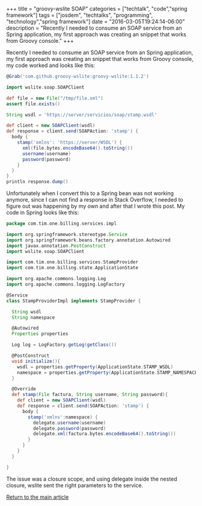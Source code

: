 +++
title = "groovy-wslite SOAP"
categories = ["techtalk", "code","spring framework"]
tags = ["josdem", "techtalks", "programming", "technology","spring framework"]
date = "2016-03-05T19:24:14-06:00"
description = "Recently I needed to consume an SOAP service from an Spring application, my first approach was creating an snippet that works from Groovy console."
+++

Recently I needed to consume an SOAP service from an Spring application, my first approach was creating an snippet that works from Groovy console, my code worked and looks like this:

```groovy
@Grab('com.github.groovy-wslite:groovy-wslite:1.1.2')

import wslite.soap.SOAPClient

def file = new File("/tmp/file.xml")
assert file.exists()

String wsdl = 'https://server/servicios/soap/stamp.wsdl'

def client = new SOAPClient(wsdl)
def response = client.send(SOAPAction: 'stamp') {
  body {
    stamp('xmlns': 'https://server/WSDL') {
      xml(file.bytes.encodeBase64().toString())
      username(username)
      password(password)
    }
  }
}
println response.dump()
```

Unfortunately when I convert this to a Spring bean was not working anymore, since I can not find a response in Stack Overflow, I needed to figure out was happening by my own and after that I wrote this post. My code in Spring looks like this:

```groovy
package com.tim.one.billing.services.impl

import org.springframework.stereotype.Service
import org.springframework.beans.factory.annotation.Autowired
import javax.annotation.PostConstruct
import wslite.soap.SOAPClient

import com.tim.one.billing.services.StampProvider
import com.tim.one.billing.state.ApplicationState

import org.apache.commons.logging.Log
import org.apache.commons.logging.LogFactory

@Service
class StampProviderImpl implements StampProvider {

  String wsdl
  String namespace

  @Autowired
  Properties properties

  Log log = LogFactory.getLog(getClass())

  @PostConstruct
  void initialize(){
    wsdl = properties.getProperty(ApplicationState.STAMP_WSDL)
    namespace = properties.getProperty(ApplicationState.STAMP_NAMESPACE)
  }

  @Override
  def stamp(File factura, String username, String password){
    def client = new SOAPClient(wsdl)
    def response = client.send(SOAPAction: 'stamp') {
      body {
        stamp('xmlns':namespace) {
          delegate.username(username)
          delegate.password(password)
          delegate.xml(factura.bytes.encodeBase64().toString())
        }
      }
    }
  }

}
```

The issue was a closure scope, and using delegate inside the nested closure, wslite sent the right parameters to the service.

[Return to the main article](/techtalk/spring)

